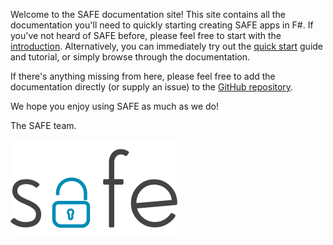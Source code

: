 Welcome to the SAFE documentation site! This site contains all the documentation you'll need to quickly starting creating SAFE apps in F#. If you've not heard of SAFE before, please feel free to start with the [introduction](intro.md). Alternatively, you can immediately try out the [quick start](quickstart.md) guide and tutorial, or simply browse through the documentation.

If there's anything missing from here, please feel free to add the documentation directly (or supply an issue) to the [GitHub repository](https://github.com/SAFE-Stack/docs).

We hope you enjoy using SAFE as much as we do!

The SAFE team.

![](img/safe-logo.png)